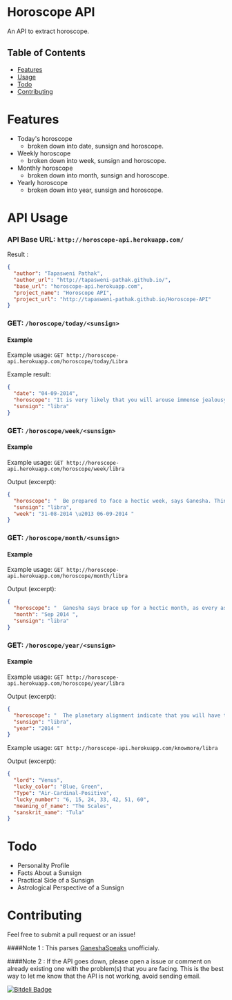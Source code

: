 Horoscope API
======


An API to extract horoscope.

## Table of Contents

* [Features](#features)
* [Usage](#api-usage)
* [Todo](#todo)
* [Contributing](#contributing)

# Features

* Today's horoscope 
  * broken down into date, sunsign and horoscope.
* Weekly horoscope
  * broken down into week, sunsign and horoscope.
* Monthly horoscope
  * broken down into month, sunsign and horoscope.
* Yearly horoscope
  * broken down into year, sunsign and horoscope.

# API Usage
### API Base URL: `http://horoscope-api.herokuapp.com/`

Result :
```json
{
  "author": "Tapasweni Pathak", 
  "author_url": "http://tapasweni-pathak.github.io/", 
  "base_url": "horoscope-api.herokuapp.com", 
  "project_name": "Horoscope API", 
  "project_url": "http://tapasweni-pathak.github.io/Horoscope-API"
}
```

### GET: `/horoscope/today/<sunsign>`
#### Example
Example usage: `GET http://horoscope-api.herokuapp.com/horoscope/today/Libra`

Example result:
```json
{
  "date": "04-09-2014", 
  "horoscope": "It is very likely that you will arouse immense jealousy in others with your success and growth in business. Your business rivals may attempt to dent your credit worthiness in one way or the other. You may prefer to deal with them subtly rather than confront them openly, feels Ganesha.       Astro Profile  Uncover the real you, and see for yourself the cosmic map that Almighty has constructed for you. This specific arrangement of planets, the numbers and the stars at the time you were born makes you unique. Discover such aspects through the free Astro Profile report.      Get It Now!  ", 
  "sunsign": "libra"
}
```

### GET: `/horoscope/week/<sunsign>`
#### Example
Example usage: `GET http://horoscope-api.herokuapp.com/horoscope/week/libra`

Output (excerpt):
```json
{
  "horoscope": "  Be prepared to face a hectic week, says Ganesha. Things that were dormant shall now start gaining momentum. Your financial graph will gradually start going up. Things on both the personal and professional fronts are likely to become smoother. Your relations with your bosses shall improve. Boss and You! Finding difficulty to get along with your superior in your office, our expert astrologers can help you out. Get this report to get guidance from an astrological standpoint \u2013 as this report is based on your Natal Chart, it will be fully personalised for you. You shall be spending money on friends, but they shall return the favour by holding you in high regard and showering a lot of affection on you. This week, you shall also be able to earn through contacts and your reputation shall spread through word of mouth, fetching many assignments. This week is good for working with youngsters. That is to say, if you wish to impart training to the youngsters in your company or even in your family, this is the best week. Ganesha feels your approach towards social and personal issues shall be diplomatic.   Birth Horoscope Use the power of Astrology to understand yourself in a better way and get a sense of direction and purpose in life. The cosmic imprint of the stars has a profound impact on your life. Unravel your true potential through the Birth Horoscope report, being offered for free.      Get It Now! ", 
  "sunsign": "libra", 
  "week": "31-08-2014 \u2013 06-09-2014 "
}
```

### GET: `/horoscope/month/<sunsign>`
#### Example
Example usage: `GET http://horoscope-api.herokuapp.com/horoscope/month/libra`

Output (excerpt):
```json
{
  "horoscope": "  Ganesha says brace up for a hectic month, as every aspect of your life shall keep you extremely busy. On the work front, your relations with seniors shall improve. As for work, you shall easily complete the projects assigned to you. Your social network and contacts shall matter a lot this month. You may also quit your job and start a business, to improve your financial condition. However, don\u2019t take any hasty decisions, cautions Ganesha. You are likely to be tempted to take some drastic steps to improve your finances. However, you should consult experts before undertaking anything risky. Also, start saving and chart out your investment plans. Over the course of the month, your finances shall improve gradually. Gains through investments in business are also indicated. To get some valuable tips on how to improve your financial condition even more, try the Birth Chart based report Wealth Ask a Question Detailed. As per Ganesha, your personal life may be fairly smooth this month, provided you are flexible and accommodating. Planetary positions indicate that your stubbornness may negatively affect your spouse and other members of your family.  Shani Dosha  Shani Dosha occurs when Saturn, the feared, mighty planet, is debilitated or occupies any of the Cardinal Houses (1, 4, 7, 10) in Aries, Cancer, Leo, or Scorpio or is Retrograde or Combust (by Sun) in those Houses (whatever be the Sign, except Libra, Capricorn and Aquarius) in a Horoscope. These planetary positions can cause troubles for you. Find out and deal well!    Get It Now! ", 
  "month": "Sep 2014 ", 
  "sunsign": "libra"
}
```

### GET: `/horoscope/year/<sunsign>`
#### Example
Example usage: `GET http://horoscope-api.herokuapp.com/horoscope/year/libra`

Output (excerpt):
```json
{
  "horoscope": "  The planetary alignment indicate that you will have trouble controlling your temper during the year ahead. Be very careful of your words and actions as even petty issues may go out of hand in no time. As far as your love life is concerned, there will some ups and downs during year . Be unbiased and practical while sorting out issues with your beloved, else you will not be able to stop things from going bad to worse. This year, you need to be very clear about how you are going to handle your finances. According to Ganesha, you should pay special attention to your spendings and cash outflow. Whereas for your business, it may prove to be an excellent year. In all likelihood, you will come across lucrative business opportunities. The transiting Jupiter may bring you a favourable period on the career front in the form of a promotion or an increment. Well, be prepared to accept more responsibilities.                ", 
  "sunsign": "libra", 
  "year": "2014 "
}
```

Example usage: `GET http://horoscope-api.herokuapp.com/knowmore/libra`

Output (excerpt):
```json
{
  "lord": "Venus", 
  "lucky_color": "Blue, Green", 
  "Type": "Air-Cardinal-Positive",
  "lucky_number": "6, 15, 24, 33, 42, 51, 60", 
  "meaning_of_name": "The Scales", 
  "sanskrit_name": "Tula"
}
```

# Todo
* Personality Profile
* Facts About a Sunsign
* Practical Side of a Sunsign
* Astrological Perspective of a Sunsign

# Contributing
Feel free to submit a pull request or an issue!



####Note 1 : This parses [GaneshaSpeaks](http://www.ganeshaspeaks.com/) unofficialy.

####Note 2 : If the API goes down, please open a issue or comment on already existing one with the problem(s) that you are facing. This is the best way to let me know that the API is not working, avoid sending email. 

[![Bitdeli Badge](https://d2weczhvl823v0.cloudfront.net/tapasweni-pathak/horoscope-api/trend.png)](https://bitdeli.com/free "Bitdeli Badge")
